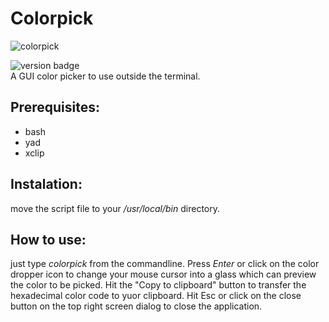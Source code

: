 # Colorpick

![colorpick](https://user-images.githubusercontent.com/37278803/131994625-689dd886-11d0-4c44-ab72-35975abda1e7.gif)

![version badge](https://img.shields.io/badge/Version-1.1-sucess)  
A GUI color picker to use outside the terminal.

## Prerequisites: 
* bash
* yad
* xclip  

## Instalation: 
move the script file to your _/usr/local/bin_ directory. 

## How to use: 
just type _colorpick_ from the commandline. Press _Enter_ or click on the color dropper icon to change your mouse cursor into a glass which can preview the color  to be picked. Hit the "Copy to clipboard" button to transfer the hexadecimal color code to yuor clipboard. Hit Esc or click on the close button on the top right screen dialog to close the application.

